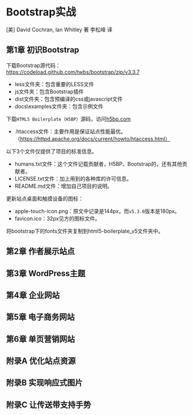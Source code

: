 Bootstrap实战
===============

[美] David Cochran, lan Whitley 著 李松峰 译

第1章 初识Bootstrap
-------------------

下载Bootstrap源代码：https://codeload.github.com/twbs/bootstrap/zip/v3.3.7

- less文件夹：包含重要的LESS文件
- js文件夹：包含Bootstrap插件
- dist文件夹：包含预编译的css或javascript文件
- docs\examples文件夹：包含示例文件

下载`HTML5 Boilerplate（H5BP）`源码，访问[h5bp.com](http://h5bp.com)

- .htaccess文件：主要作用是保证站点性能最优。（https://httpd.apache.org/docs/current/howto/htaccess.html）

以下3个文件仅提供了项目的标准信息。

- humans.txt文件：这个文件记载贡献者，H5BP、Bootstrap的，还有其他贡献者。
- LICENSE.txt文件：加上用到的各种库的许可信息。
- README.md文件：增加自己项目的说明。

更新站点桌面和触摸设备的图标：

- apple-touch-icon.png：原文中记录是144px，而`v5.3.0`版本是180px。
- favicon.ico：32px见方的图标文件。

将bootstrap下的fonts文件夹复制到html5-boilerplate_v5文件夹中。

第2章 作者展示站点
-------------------

第3章 WordPress主题
-------------------

第4章 企业网站
-------------------

第5章 电子商务网站
-------------------

第6章 单页营销网站
-------------------

附录A 优化站点资源
-------------------

附录B 实现响应式图片
-------------------

附录C 让传送带支持手势
-------------------